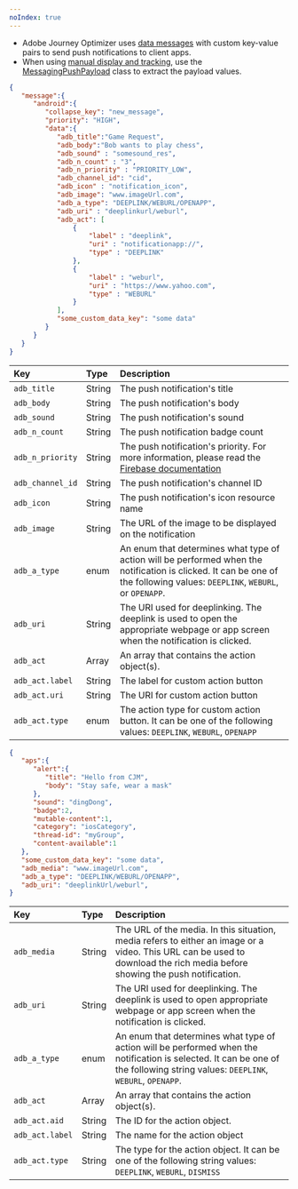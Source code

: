 ```yaml
---
noIndex: true
---
```


<Variant platform="android" api="payload-keys" repeat="3"/>

* Adobe Journey Optimizer uses [data messages](https://firebase.google.com/docs/cloud-messaging/concept-options#data_messages) with custom key-value pairs to send push notifications to client apps.
* When using [manual display and tracking](../android/manual-display-and-tracking.md), use the [MessagingPushPayload](../../public-classes-and-enum/messaging-push-payload.md) class to extract the payload values.

```json
{
   "message":{
      "android":{
         "collapse_key": "new_message",
         "priority": "HIGH",
         "data":{
            "adb_title":"Game Request",
            "adb_body":"Bob wants to play chess",
            "adb_sound" : "somesound_res",
            "adb_n_count" : "3",
            "adb_n_priority" : "PRIORITY_LOW",
            "adb_channel_id": "cid",
            "adb_icon" : "notification_icon",
            "adb_image": "www.imageUrl.com",           
            "adb_a_type": "DEEPLINK/WEBURL/OPENAPP",
            "adb_uri" : "deeplinkurl/weburl",
            "adb_act": [
                {
                    "label" : "deeplink",
                    "uri" : "notificationapp://",
                    "type" : "DEEPLINK"
                },
                {
                    "label" : "weburl",
                    "uri" : "https://www.yahoo.com",
                    "type" : "WEBURL"
                }
            ],          
            "some_custom_data_key": "some data"
         }
      }
   }
}
```

| **Key** | **Type** | **Description** |
| :------ | :------- | :-------------- |
| `adb_title` | String | The push notification's title |
| `adb_body` | String | The push notification's body |
| `adb_sound` | String | The push notification's sound |
| `adb_n_count` | String | The push notification badge count |
| `adb_n_priority` | String | The push notification's priority. For more information, please read the [Firebase documentation](https://firebase.google.com/docs/reference/fcm/rest/v1/projects.messages#notificationpriority) |
| `adb_channel_id` | String | The push notification's channel ID |
| `adb_icon` | String | The push notification's icon resource name |
| `adb_image` | String | The URL of the image to be displayed on the notification |
| `adb_a_type` | enum | An enum that determines what type of action will be performed when the notification is clicked. It can be one of the following values: `DEEPLINK`, `WEBURL`, or `OPENAPP`. |
| `adb_uri` | String | The URI used for deeplinking. The deeplink is used to open the appropriate webpage or app screen when the notification is clicked. |
| `adb_act` | Array | An array that contains the action object(s). |
| `adb_act.label` | String | The label for custom action button |
| `adb_act.uri` | String | The URI for custom action button |
| `adb_act.type` | enum | The action type for custom action button. It can be one of the following values: `DEEPLINK`, `WEBURL`, `OPENAPP` |

<Variant platform="ios" api="payload-keys" repeat="2"/>

```json
{
   "aps":{
      "alert":{
         "title": "Hello from CJM",
         "body": "Stay safe, wear a mask"
      },
      "sound": "dingDong",
      "badge":2,
      "mutable-content":1,
      "category": "iosCategory",
      "thread-id": "myGroup",
      "content-available":1
   },
   "some_custom_data_key": "some data",
   "adb_media": "www.imageUrl.com",
   "adb_a_type": "DEEPLINK/WEBURL/OPENAPP",
   "adb_uri": "deeplinkUrl/weburl",
}
```

| **Key** | **Type** | **Description** |
| :------ | :------- | :-------------- |
| `adb_media` | String | The URL of the media. In this situation, media refers to either an image or a video. This URL can be used to download the rich media before showing the push notification. |
| `adb_uri` | String | The URI used for deeplinking. The deeplink is used to open appropriate webpage or app screen when the notification is clicked. |
| `adb_a_type` | enum | An enum that determines what type of action will be performed when the notification is selected. It can be one of the following string values: `DEEPLINK`, `WEBURL`, `OPENAPP`. |
| `adb_act` | Array | An array that contains the action object(s). |
| `adb_act.aid` | String | The ID for the action object. |
| `adb_act.label` | String | The name for the action object |
| `adb_act.type` | String | The type for the action object. It can be one of the following string values: `DEEPLINK`, `WEBURL`, `DISMISS` |